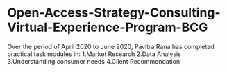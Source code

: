 # Open-Access-Strategy-Consulting-Virtual-Experience-Program-BCG
Over the period of April 2020 to June 2020, Pavitra Rana has completed practical task modules in: 
1.Market Research 
2.Data Analysis 
3.Understanding consumer needs 
4.Client Recommendation
